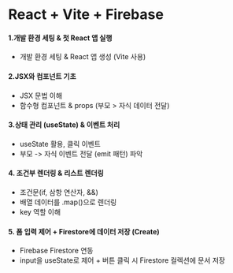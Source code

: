 # React + Vite + Firebase

#### 1.개발 환경 세팅 & 첫 React 앱 실행
- 개발 환경 세팅 & React 앱 생성 (Vite 사용)

#### 2.JSX와 컴포넌트 기초
- JSX 문법 이해
- 함수형 컴포넌트 & props (부모 > 자식 데이터 전달)

#### 3.상태 관리 (useState) & 이벤트 처리
- useState 활용, 클릭 이벤트
- 부모 -> 자식 이벤트 전달 (emit 패턴) 파악

#### 4. 조건부 렌더링 & 리스트 렌더링
- 조건문(if, 삼항 연산자, &&)
- 배열 데이터를 .map()으로 렌더링
- key 역할 이해

#### 5. 폼 입력 제어 + Firestore에 데이터 저장 (Create)
- Firebase Firestore 연동
- input을 useState로 제어 + 버튼 클릭 시 Firestore 컬렉션에 문서 저장
